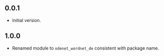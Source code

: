 ## 0.0.1

- Initial version.

## 1.0.0

- Renamed module to `odenet_wordnet_de` consistent with package name.
